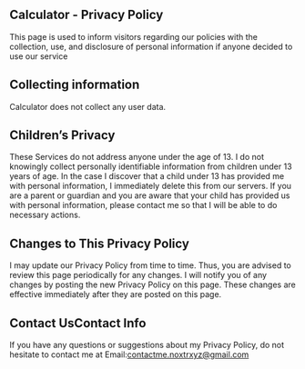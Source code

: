 <h2>Calculator - Privacy Policy</h2>

 This page is used to inform visitors regarding our policies with the collection, use, and disclosure of personal information if anyone decided to use our service

<h2>Collecting information</h2>
Calculator does not collect any user data.


<h2>Children’s Privacy</h2>

These Services do not address anyone under the age of 13. I do not knowingly collect personally identifiable information from children under 13 years of age. In the case I discover that a child under 13 has provided me with personal information, I immediately delete this from our servers. If you are a parent or guardian and you are aware that your child has provided us with personal information, please contact me so that I will be able to do necessary actions.

<h2>Changes to This Privacy Policy</h2>

I may update our Privacy Policy from time to time. Thus, you are advised to review this page periodically for any changes. I will notify you of any changes by posting the new Privacy Policy on this page. These changes are effective immediately after they are posted on this page.

<h2>Contact UsContact Info</h2>

If you have any questions or suggestions about my Privacy Policy, do not hesitate to contact me at 
Email:contactme.noxtrxyz@gmail.com



